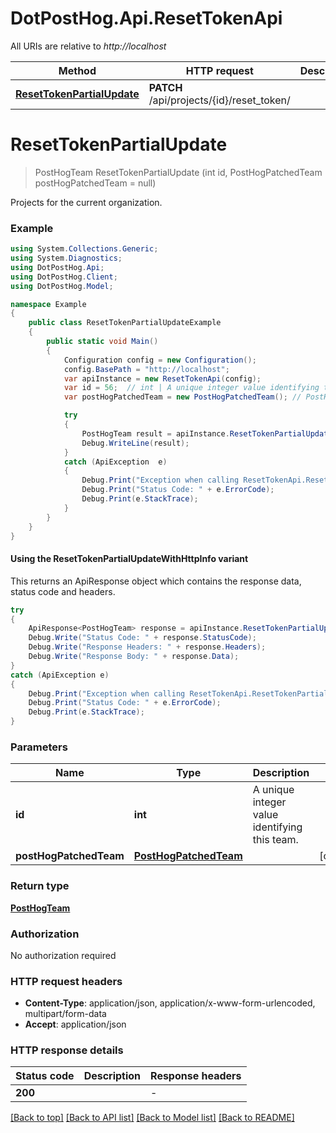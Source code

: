 # DotPostHog.Api.ResetTokenApi

All URIs are relative to *http://localhost*

| Method | HTTP request | Description |
|--------|--------------|-------------|
| [**ResetTokenPartialUpdate**](ResetTokenApi.md#resettokenpartialupdate) | **PATCH** /api/projects/{id}/reset_token/ |  |

<a id="resettokenpartialupdate"></a>
# **ResetTokenPartialUpdate**
> PostHogTeam ResetTokenPartialUpdate (int id, PostHogPatchedTeam postHogPatchedTeam = null)



Projects for the current organization.

### Example
```csharp
using System.Collections.Generic;
using System.Diagnostics;
using DotPostHog.Api;
using DotPostHog.Client;
using DotPostHog.Model;

namespace Example
{
    public class ResetTokenPartialUpdateExample
    {
        public static void Main()
        {
            Configuration config = new Configuration();
            config.BasePath = "http://localhost";
            var apiInstance = new ResetTokenApi(config);
            var id = 56;  // int | A unique integer value identifying this team.
            var postHogPatchedTeam = new PostHogPatchedTeam(); // PostHogPatchedTeam |  (optional) 

            try
            {
                PostHogTeam result = apiInstance.ResetTokenPartialUpdate(id, postHogPatchedTeam);
                Debug.WriteLine(result);
            }
            catch (ApiException  e)
            {
                Debug.Print("Exception when calling ResetTokenApi.ResetTokenPartialUpdate: " + e.Message);
                Debug.Print("Status Code: " + e.ErrorCode);
                Debug.Print(e.StackTrace);
            }
        }
    }
}
```

#### Using the ResetTokenPartialUpdateWithHttpInfo variant
This returns an ApiResponse object which contains the response data, status code and headers.

```csharp
try
{
    ApiResponse<PostHogTeam> response = apiInstance.ResetTokenPartialUpdateWithHttpInfo(id, postHogPatchedTeam);
    Debug.Write("Status Code: " + response.StatusCode);
    Debug.Write("Response Headers: " + response.Headers);
    Debug.Write("Response Body: " + response.Data);
}
catch (ApiException e)
{
    Debug.Print("Exception when calling ResetTokenApi.ResetTokenPartialUpdateWithHttpInfo: " + e.Message);
    Debug.Print("Status Code: " + e.ErrorCode);
    Debug.Print(e.StackTrace);
}
```

### Parameters

| Name | Type | Description | Notes |
|------|------|-------------|-------|
| **id** | **int** | A unique integer value identifying this team. |  |
| **postHogPatchedTeam** | [**PostHogPatchedTeam**](PostHogPatchedTeam.md) |  | [optional]  |

### Return type

[**PostHogTeam**](PostHogTeam.md)

### Authorization

No authorization required

### HTTP request headers

 - **Content-Type**: application/json, application/x-www-form-urlencoded, multipart/form-data
 - **Accept**: application/json


### HTTP response details
| Status code | Description | Response headers |
|-------------|-------------|------------------|
| **200** |  |  -  |

[[Back to top]](#) [[Back to API list]](../README.md#documentation-for-api-endpoints) [[Back to Model list]](../README.md#documentation-for-models) [[Back to README]](../README.md)

